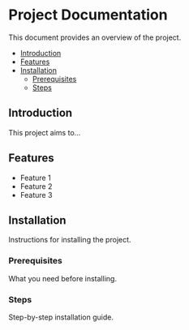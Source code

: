 # Project Documentation

This document provides an overview of the project.

<!-- toc -->

- [Introduction](#introduction)
- [Features](#features)
- [Installation](#installation)
  * [Prerequisites](#prerequisites)
  * [Steps](#steps)

<!-- tocstop -->

## Introduction

This project aims to...

## Features

- Feature 1
- Feature 2
- Feature 3

## Installation

Instructions for installing the project.

### Prerequisites

What you need before installing.

### Steps

Step-by-step installation guide.